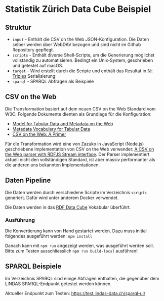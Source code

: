 # Statistik Zürich Data Cube Beispiel

## Struktur

* `input` - Enthält die CSV on the Web JSON-Konfiguration. Die Daten selber werden über WebDAV bezogen und sind nicht im Github Repository gepflegt.
* `scripts` - Enthält diverse Shell-Scripte, um die Generierung möglichst vollständig zu automatisieren. Bedingt ein Unix-System, geschrieben und getestet auf macOS.
* `target` - Wird erstellt durch die Scripte und enthält das Resultat in [N-Triples](https://en.wikipedia.org/wiki/N-Triples) Serialisierung
* `sparql` - SPARQL Abfragen als Beispiele


## CSV on the Web

Die Transformation basiert auf dem neuen CSV on the Web Standard vom W3C. Folgende Dokumente dienten als Grundlage für die Konfiguration:

* [Model for Tabular Data and Metadata on the Web](https://www.w3.org/TR/tabular-data-model/)
* [Metadata Vocabulary for Tabular Data](https://www.w3.org/TR/tabular-metadata/)
* [CSV on the Web: A Primer](https://www.w3.org/TR/tabular-data-primer/)

Für die Transformation wird eine von Zazuko in JavaScript (Node.js) geschriebene Implementation von CSV on the Web verwendet: [A CSV on the Web parser with RDFJS Stream interface](https://github.com/rdf-ext/rdf-parser-csvw). Der Parser implementiert aktuell nicht den vollständigen Standard, ist aber massiv performanter als die anderen uns bekannten Implementationen.

## Daten Pipeline

Die Daten werden durch verschiedene Scripte im Verzeichnis `scripts` generiert. Dafür wird unter anderem Docker verwendet.

Die Daten werden in das [RDF Data Cube](https://www.w3.org/TR/vocab-data-cube/) Vokabular überführt.

### Ausführung

Die Konvertierung kann von Hand gestartet werden. Dazu muss initial folgendes ausgeführt werden: `npm install`

Danach kann mit `npm run` angezeigt werden, was ausgeführt werden soll. Bitte zum Testen ausschliesslich `npm run build-local` ausführen!

## SPARQL Beispiele

Im Verzeichnis SPARQL sind einige Abfragen enthalten, die gegenüber dem LINDAS SPARQL-Endpunkt getestet werden können.

Aktueller Endpunkt zum Testen: https://test.lindas-data.ch/sparql-ui/
